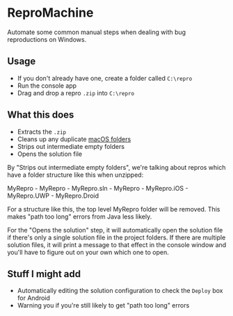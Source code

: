 # ReproMachine

Automate some common manual steps when dealing with bug reproductions on Windows.

## Usage

- If you don't already have one, create a folder called `C:\repro`
- Run the console app
- Drag and drop a repro `.zip` into `C:\repro`

## What this does

- Extracts the `.zip` 
- Cleans up any duplicate [macOS folders](https://superuser.com/questions/104500/what-is-macosx-folder)
- Strips out intermediate empty folders
- Opens the solution file

By "Strips out intermediate empty folders", we're talking about repros which have a folder structure like this when unzipped:

MyRepro
    - MyRepro
        - MyRepro.sln
        - MyRepro
        - MyRepro.iOS
        - MyRepro.UWP
        - MyRepro.Droid
        
For a structure like this, the top level MyRepro folder will be removed. This makes "path too long" errors from Java less likely. 

For the "Opens the solution" step, it will automatically open the solution file if there's only a single solution file in the project folders. If there are multiple solution files, it will print a message to that effect in the console window and you'll have to figure out on your own which one to open.

## Stuff I might add

- Automatically editing the solution configuration to check the `Deploy` box for Android
- Warning you if you're still likely to get "path too long" errors 
